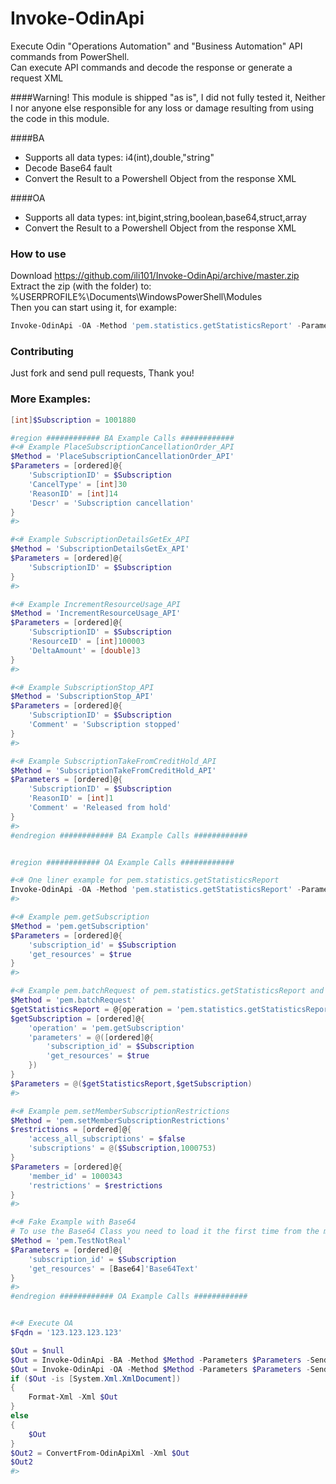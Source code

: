 # Invoke-OdinApi
Execute Odin "Operations Automation" and "Business Automation" API commands from PowerShell.<br>
Can execute API commands and decode the response or generate a request XML

####Warning!
This module is shipped "as is", I did not fully tested it, Neither I nor anyone else responsible for any loss or damage resulting from using the code in this module.

####BA
* Supports all data types: i4(int),double,"string"
* Decode Base64 fault
* Convert the Result to a Powershell Object from the response XML

####OA
* Supports all data types: int,bigint,string,boolean,base64,struct,array
* Convert the Result to a Powershell Object from the response XML

### How to use
Download https://github.com/ili101/Invoke-OdinApi/archive/master.zip<br>
Extract the zip (with the folder) to: %USERPROFILE%\Documents\WindowsPowerShell\Modules<br>
Then you can start using it, for example:
```powershell
Invoke-OdinApi -OA -Method 'pem.statistics.getStatisticsReport' -Parameters @{reports=@(@{name='poaVersion'; value='0'})} -SendTo '123.123.123.123:8440'
```

### Contributing
Just fork and send pull requests, Thank you!

### More Examples:
```powershell
[int]$Subscription = 1001880

#region ############ BA Example Calls ############
#<# Example PlaceSubscriptionCancellationOrder_API
$Method = 'PlaceSubscriptionCancellationOrder_API'
$Parameters = [ordered]@{
    'SubscriptionID' = $Subscription
    'CancelType' = [int]30
    'ReasonID' = [int]14
    'Descr' = 'Subscription cancellation'
}
#>

#<# Example SubscriptionDetailsGetEx_API
$Method = 'SubscriptionDetailsGetEx_API'
$Parameters = [ordered]@{
    'SubscriptionID' = $Subscription
}
#>

#<# Example IncrementResourceUsage_API
$Method = 'IncrementResourceUsage_API'
$Parameters = [ordered]@{
    'SubscriptionID' = $Subscription
    'ResourceID' = [int]100003
    'DeltaAmount' = [double]3
}
#>

#<# Example SubscriptionStop_API
$Method = 'SubscriptionStop_API'
$Parameters = [ordered]@{
    'SubscriptionID' = $Subscription
    'Comment' = 'Subscription stopped'
}
#>

#<# Example SubscriptionTakeFromCreditHold_API
$Method = 'SubscriptionTakeFromCreditHold_API'
$Parameters = [ordered]@{
    'SubscriptionID' = $Subscription
    'ReasonID' = [int]1
    'Comment' = 'Released from hold'
}
#>
#endregion ############ BA Example Calls ############


#region ############ OA Example Calls ############

#<# One liner example for pem.statistics.getStatisticsReport
Invoke-OdinApi -OA -Method 'pem.statistics.getStatisticsReport' -Parameters @{reports=@(@{name='poaVersion'; value='0'})} -SendTo '123.123.123.123:8440'
#>

#<# Example pem.getSubscription
$Method = 'pem.getSubscription'
$Parameters = [ordered]@{
    'subscription_id' = $Subscription
    'get_resources' = $true
}
#>

#<# Example pem.batchRequest of pem.statistics.getStatisticsReport and pem.getSubscription
$Method = 'pem.batchRequest'
$getStatisticsReport = @{operation = 'pem.statistics.getStatisticsReport' ; parameters =@(@{reports=@(@{name='poaVersion'; value='0'})}) }
$getSubscription = [ordered]@{
    'operation' = 'pem.getSubscription'
    'parameters' = @([ordered]@{
        'subscription_id' = $Subscription
        'get_resources' = $true
    })
}
$Parameters = @($getStatisticsReport,$getSubscription)
#>

#<# Example pem.setMemberSubscriptionRestrictions
$Method = 'pem.setMemberSubscriptionRestrictions'
$restrictions = [ordered]@{
    'access_all_subscriptions' = $false
    'subscriptions' = @($Subscription,1000753)
}
$Parameters = [ordered]@{
    'member_id' = 1000343
    'restrictions' = $restrictions
}
#>

#<# Fake Example with Base64
# To use the Base64 Class you need to load it the first time from the module with the command "Import-Module Invoke-OdinApi-master"
$Method = 'pem.TestNotReal'
$Parameters = [ordered]@{
    'subscription_id' = $Subscription
    'get_resources' = [Base64]'Base64Text'
}
#>
#endregion ############ OA Example Calls ############


#<# Execute OA
$Fqdn = '123.123.123.123'

$Out = $null
$Out = Invoke-OdinApi -BA -Method $Method -Parameters $Parameters -SendTo $Fqdn #-OutputXml #-Verbose
$Out = Invoke-OdinApi -OA -Method $Method -Parameters $Parameters -SendTo $Fqdn -OutputXml #-Verbose
if ($Out -is [System.Xml.XmlDocument])
{
    Format-Xml -Xml $Out
}
else
{
    $Out
}
$Out2 = ConvertFrom-OdinApiXml -Xml $Out
$Out2
#>
```